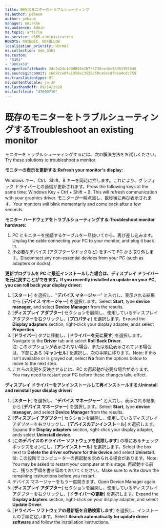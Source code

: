 ```yaml
---
title: 既存のモニターのトラブルシューティング
ms.author: pebaum
author: pebaum
manager: mnirkhe
ms.audience: Admin
ms.topic: article
ms.service: o365-administration
ROBOTS: NOINDEX, NOFOLLOW
localization_priority: Normal
ms.collection: Adm_O365
ms.custom:
- "3454"
- "9001450"
ms.openlocfilehash: 2dc9a24c1d0d808e26733738cedbc32d513926a0
ms.sourcegitcommit: c6692ce0fa1358ec3529e59ca0ecdfdea4cdc759
ms.translationtype: MT
ms.contentlocale: ja-JP
ms.lasthandoff: 09/14/2020
ms.locfileid: "47690716"
---
```

# <a name="troubleshoot-an-existing-monitor"></a><span data-ttu-id="c636b-102">既存のモニターをトラブルシューティングする</span><span class="sxs-lookup"><span data-stu-id="c636b-102">Troubleshoot an existing monitor</span></span>

<span data-ttu-id="c636b-103">モニターをトラブルシューティングするには、次の解決方法をお試しください。</span><span class="sxs-lookup"><span data-stu-id="c636b-103">Try these solutions to troubleshoot a monitor.</span></span> 

<span data-ttu-id="c636b-104">**モニターの表示を更新する:**</span><span class="sxs-lookup"><span data-stu-id="c636b-104">**Refresh your monitor's display:**</span></span>

<span data-ttu-id="c636b-105">Windows キー、Ctrl、Shift、B キーを同時に押します。これにより、グラフィック ドライバーとの通信が更新されます。</span><span class="sxs-lookup"><span data-stu-id="c636b-105">Press the following keys at the same time: Windows Key  + Ctrl + Shift + B. This will refresh communication with your graphics driver.</span></span> <span data-ttu-id="c636b-106">モニターが一瞬点滅し、数秒後に再び表示されます。</span><span class="sxs-lookup"><span data-stu-id="c636b-106">Your monitors will blink momentarily and come back after a few seconds.</span></span>

<span data-ttu-id="c636b-107">**モニター ハードウェアをトラブルシューティングする:**</span><span class="sxs-lookup"><span data-stu-id="c636b-107">**Troubleshoot monitor hardware:**</span></span>

1. <span data-ttu-id="c636b-108">PC とモニターを接続するケーブルを一旦抜いてから、再び差し込みます。</span><span class="sxs-lookup"><span data-stu-id="c636b-108">Unplug the cable connecting your PC to your monitor, and plug it back in.</span></span>
2. <span data-ttu-id="c636b-109">不必要なデバイス (アダプターやドックなど) をすべて PC から取り外します。</span><span class="sxs-lookup"><span data-stu-id="c636b-109">Disconnect any non-essential devices from your PC (such as adapters or docks).</span></span>

<span data-ttu-id="c636b-110">**更新プログラムを PC に最近インストールした場合は、ディスプレイ ドライバーを元に戻すことができます。**</span><span class="sxs-lookup"><span data-stu-id="c636b-110">**If you recently installed an update on your PC, you can roll back your display driver:**</span></span>

1. <span data-ttu-id="c636b-111">[**スタート**] を選択し、"**デバイス マネージャー**" と入力し、表示される結果から [**デバイス マネージャー**] を選択します。</span><span class="sxs-lookup"><span data-stu-id="c636b-111">Select **Start**, type **device manager**, and select **Device Manager** from the results.</span></span>
2. <span data-ttu-id="c636b-112">[**ディスプレイ アダプター**] セクションを展開し、使用しているディスプレイ アダプターを右クリックし、[**プロパティ**] を選択します。</span><span class="sxs-lookup"><span data-stu-id="c636b-112">Expand the **Display adapters** section, right-click your display adapter, ands select **Properties**.</span></span>
3. <span data-ttu-id="c636b-113">[**ドライバー**] タブに移動し、[**ドライバーを元に戻す**] を選択します。</span><span class="sxs-lookup"><span data-stu-id="c636b-113">Navigate to the **Driver** tab and select **Roll Back Driver**.</span></span> <br>
<span data-ttu-id="c636b-114">注: このオプションが表示されない場合、または淡色表示されている場合は、下部にある [**キャンセル**] を選択し、次の手順に移ります。</span><span class="sxs-lookup"><span data-stu-id="c636b-114">Note: If this isn't available or is grayed out, select **No** from the options below to move to the next step.</span></span>
4. <span data-ttu-id="c636b-115">これらの変更を反映させるには、PC の再起動が必要な場合があります。</span><span class="sxs-lookup"><span data-stu-id="c636b-115">You may need to restart your PC before these changes take effect.</span></span>

<span data-ttu-id="c636b-116">**ディスプレイ ドライバーをアンインストールして再インストールする:**</span><span class="sxs-lookup"><span data-stu-id="c636b-116">**Uninstall and reinstall your display driver:**</span></span>

1. <span data-ttu-id="c636b-117">[**スタート**] を選択し、"**デバイス マネージャー**" と入力し、表示される結果から [**デバイス マネージャー**] を選択します。</span><span class="sxs-lookup"><span data-stu-id="c636b-117">Select **Start**, type **device manager**, and select **Device Manager** from the results.</span></span>
2. <span data-ttu-id="c636b-118">[**ディスプレイ アダプター**] セクションを展開し、使用しているディスプレイ アダプターを右クリックし、[**デバイスのアンインストール**] を選択します。</span><span class="sxs-lookup"><span data-stu-id="c636b-118">Expand the **Display adapters** section, right-click your display adapter, ands select **Uninstall device**.</span></span> 
3. <span data-ttu-id="c636b-119">[**このデバイスのドライバー ソフトウェアを削除します**] の横にあるチェック ボックスをオンにし、[**アンインストール**] を選択します。</span><span class="sxs-lookup"><span data-stu-id="c636b-119">Select the box next to **Delete the driver software for this device** and select **Uninstall**.</span></span><br>
<span data-ttu-id="c636b-120">注: この段階でコンピューターの再起動を求められる場合があります。</span><span class="sxs-lookup"><span data-stu-id="c636b-120">Note: You may be asked to restart your computer at this stage.</span></span> <span data-ttu-id="c636b-121">再起動する前に、残りの手順を書き留めておいてください。</span><span class="sxs-lookup"><span data-stu-id="c636b-121">Make sure to write down the remaining instructions before you restart.</span></span>
4. <span data-ttu-id="c636b-122">デバイス マネージャーをもう一度開きます。</span><span class="sxs-lookup"><span data-stu-id="c636b-122">Open Device Manager again.</span></span>
5. <span data-ttu-id="c636b-123">[**ディスプレイ アダプター**] セクションを展開し、使用しているディスプレイ アダプターを右クリックし、[**ドライバーの更新**] を選択します。</span><span class="sxs-lookup"><span data-stu-id="c636b-123">Expand the **Display adapters** section, right-click on your display adapter, and select **Update Driver**.</span></span>
6. <span data-ttu-id="c636b-124">[**ドライバー ソフトウェアの最新版を自動検索します**] を選択し、インストールの手順に従います。</span><span class="sxs-lookup"><span data-stu-id="c636b-124">Select **Search automatically for update driver software** and follow the installation instructions.</span></span>